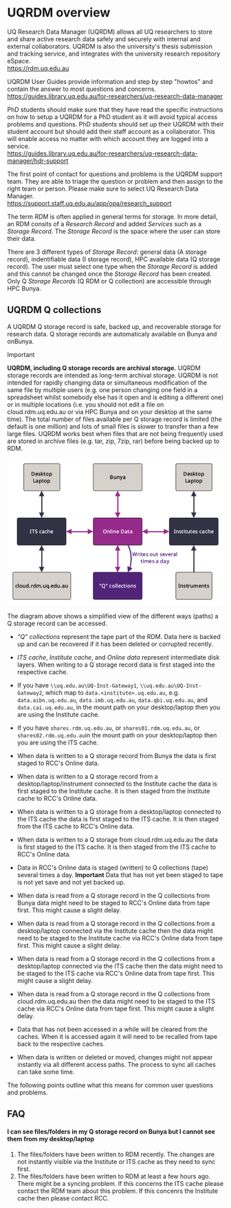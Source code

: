 # UQRDM overview

UQ Research Data Manager (UQRDM) allows all UQ researchers to store and share active research data safely and securely with internal and external collaborators. UQRDM is also the university's thesis submission and tracking service, and integrates with the university research repository eSpace.<br>
https://rdm.uq.edu.au

UQRDM User Guides provide information and step by step "howtos" and contain the answer to most questions and concerns.<br>
https://guides.library.uq.edu.au/for-researchers/uq-research-data-manager

PhD students should make sure that they have read the specific instructions on how to setup a UQRDM for a PhD student as it will avoid typical access problems and questions. PhD students should set up their UQRDM with their student account but should add their staff account as a collaborator. This will enable access no matter with which account they are logged into a service.<br>
https://guides.library.uq.edu.au/for-researchers/uq-research-data-manager/hdr-support

The first point of contact for questions and problems is the UQRDM support team. They are able to triage the question or problem and then assign to the right team or person. Please make sure to select UQ Research Data Manager.<br>
https://support.staff.uq.edu.au/app/opa/research_support

The term *RDM* is often applied in general terms for storage. In more detail, an RDM consits of a *Research Record* and added *Services* such as a *Storage Record*. The *Storage Record* is the space where the user can store their data.

There are 3 different types of *Storage Record*: general data (A storage record), indentifiable data (I storage record), HPC available data (Q storage record). The user must select one type when the *Storage Record* is added and this cannot be changed once the *Storage Record* has been created. Only Q *Storage Records* (Q RDM or Q collection) are accessible through HPC Bunya.

## UQRDM Q collections

A UQRDM Q storage record is safe, backed up, and recoverable storage for research data. Q storage records are automaticaly available on Bunya and onBunya.

>[!IMPORTANT]
>**UQRDM, including Q storage records are archival storage.** UQRDM storage records are intended as long-term archival storage. UQRDM is not intended for rapidly changing data or simultaneous modification of the same file by multiple users (e.g. one person changing one field in a spreadsheet whilst somebody else has it open and is editing a different one) or in multiple locations (i.e. you should not edit a file on cloud.rdm.uq.edu.au or via HPC Bunya and on your desktop at the same time).  The total number of files available per Q storage record is limited (the default is one million) and lots of small files is slower to transfer than a few large files. UQRDM works best when files that are not being frequently used are stored in archive files (e.g. tar, zip, 7zip, rar) before being backed up to RDM. 

![](../media/RDM-graph-Git.bmp)

The diagram above shows a simplified view of the different ways (paths) a Q storage record can be accessed. 
* *"Q" collections* represent the tape part of the RDM. Data here is backed up and can be recovered if it has been deleted or corrupted recently.
* *ITS cache*, *Institute cache*, and *Online data* represent intermediate disk layers. When writing to a Q storage record data is first staged into the respective cache.
* If you have `\\uq.edu.au\UQ-Inst-Gateway1`, `\\uq.edu.au\UQ-Inst-Gateway2`, which map to `data.<institute>.uq.edu.au`, e.g. `data.aibn.uq.edu.au`, `data.imb.uq.edu.au`, `data.qbi.uq.edu.au`, and `data.cai.uq.edu.au`, in the mount path on your desktop/laptop then you are using the Institute cache.
* If you have `shares.rdm.uq.edu.au`, or `shares01.rdm.uq.edu.au`, or `shares02.rdm.uq.edu.au`in the mount path on your desktop/laptop then you are using the ITS cache.
  
* When data is written to a Q storage record from Bunya the data is first staged to RCC's Online data.
* When data is written to a Q storage record from a desktop/laptop/instrument connected to the Institute cache the data is first staged to the Institute cache. It is then staged from the Institute cache to RCC's Online data.
* When data is written to a Q storage from a desktop/laptop connected to the ITS cache the data is first staged to the ITS cache. It is then staged from the ITS cache to RCC's Online data.
* When data is written to a Q storage from cloud.rdm.uq.edu.au the data is first staged to the ITS cache. It is then staged from the ITS cache to RCC's Online data.
* Data in RCC's Online data is staged (written) to Q collections (tape) several times a day. **Important** Data that has not yet been staged to tape is not yet save and not yet backed up.

* When data is read from a Q storage record in the Q collections from Bunya data might need to be staged to RCC's Online data from tape first. This might cause a slight delay.
* When data is read from a Q storage record in the Q collections from a desktop/laptop connected via the Institute cache then the data might need to be staged to the Institute cache via RCC's Online data from tape first. This might cause a slight delay.
* When data is read from a Q storage record in the Q collections from a desktop/laptop connected via the ITS cache then the data might need to be staged to the ITS cache via RCC's Online data from tape first. This might cause a slight delay.
* When data is read from a Q storage record in the Q collections from cloud.rdm.uq.edu.au then the data might need to be staged to the ITS cache via RCC's Online data from tape first. This might cause a slight delay.
* Data that has not been accessed in a while will be cleared from the caches. When it is accessed again it will need to be recalled from tape back to the respective caches.

* When data is written or deleted or moved, changes might not appear instantly via all different access paths. The process to sync all caches can take some time. 

The following points outline what this means for common user questions and problems.

## FAQ

#### I can see files/folders in my Q storage record on Bunya but I cannot see them from my desktop/laptop
1) The files/folders have been written to RDM recently. The changes are not instantly visible via the Institute or ITS cache as they need to sync first.
2) The files/folders have been written to RDM at least a few hours ago. There might be a syncing problem. If this concerns the ITS cache please contact the RDM team about this problem. If this concenrs the Institute cache then please contact RCC.

#### 




